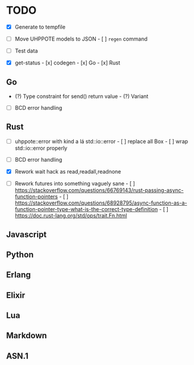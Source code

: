# TODO

- [x] Generate to tempfile
- [ ] Move UHPPOTE models to JSON
      - [ ] `regen` command
- [ ] Test data

- [x] get-status
      - [x] codegen
      - [x] Go
      - [x] Rust

## Go
- (?) Type constraint for send() return value
      - (?) Variant
- [ ] BCD error handling

## Rust

- [ ] uhppote::error with kind a lá std::io::error
      - [ ] replace all Box<dyn Error>
      - [ ] wrap std::io::error properly

- [ ] BCD error handling
- [x] Rework wait hack as read,readall,readnone

- [ ] Rework futures into something vaguely sane
      - [ ] https://stackoverflow.com/questions/66769143/rust-passing-async-function-pointers
      - [ ] https://stackoverflow.com/questions/68928795/async-function-as-a-function-pointer-type-what-is-the-correct-type-definition
      - [ ] https://doc.rust-lang.org/std/ops/trait.Fn.html


## Javascript

## Python

## Erlang

## Elixir

## Lua

## Markdown

## ASN.1

